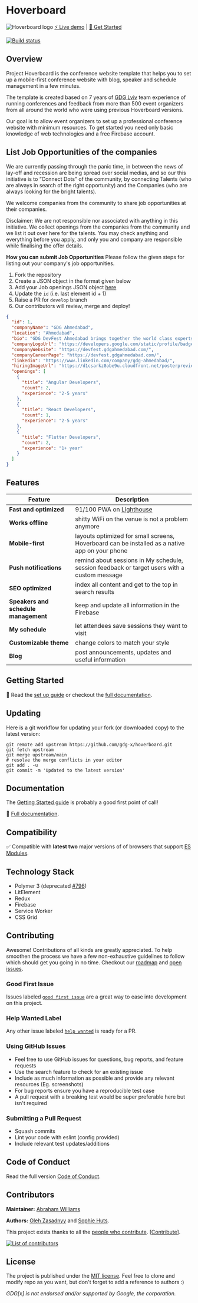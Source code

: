 # Hoverboard

![Hoverboard logo](https://user-images.githubusercontent.com/2954281/42683571-55ba6be6-8696-11e8-8ff7-e9acd0db63e8.png)
[⚡ Live demo](https://hoverboard-master.web.app) | [🚀 Get Started](#getting-started)

[![Build status](https://github.com/gdg-x/hoverboard/actions/workflows/main.yaml/badge.svg)](https://github.com/gdg-x/hoverboard/actions/workflows/main.yaml)

## Overview

Project Hoverboard is the conference website template that helps you to set up a mobile-first conference website with blog, speaker and schedule management in a few minutes.

The template is created based on 7 years of [GDG Lviv](https://www.meetup.com/GDG-Lviv/) team experience of running conferences and feedback from more than 500 event organizers from all around the world who were using previous Hoverboard versions.

Our goal is to allow event organizers to set up a professional conference website with minimum resources. To get started you need only basic knowledge of web technologies and a free Firebase account.

## List Job Opportunities of the companies
We are currently passing through the panic time, in between the news of lay-off and recession are being spread over social medias, and so our this initiative is to “Connect Dots” of the community, by connecting Talents (who are always in search of the right opportunity) and the Companies (who are always looking for the bright talents).

We welcome companies from the community to share job opportunities at their companies.

Disclaimer: We are not responsible nor associated with anything in this initiative. We collect openings from the companies from the community and we list it out over here for the talents. You may check anything and everything before you apply, and only you and company are responsible while finalising the offer details.

**How you can submit Job Opportunities**
Please follow the given steps for listing out your company's job opportunities.

1. Fork the repository
2. Create a JSON object in the format given below
3. Add your Job openings JSON object [here](/public/data/job-openings-data.json)
3. Update the `id` (i.e. last element id + 1)
4. Raise a PR for `develop` branch
5. Our contributors will review, merge and deploy!

```json
{
  "id": 1,
  "companyName": "GDG Ahmedabad",
  "location": "Ahmedabad",
  "bio": "GDG DevFest Ahmedabad brings together the world class experts in Android, Web and Cloud technologies to Ahmedabad for sessions, workshops and showcases.",
  "companyLogoUrl": "https://developers.google.com/static/profile/badges/events/community/devfest/2022/discover/badge.svg",
  "companyWebsite": "https://devfest.gdgahmedabad.com/",
  "companyCareerPage": "https://devfest.gdgahmedabad.com/",
  "linkedin": "https://www.linkedin.com/company/gdg-ahmedabad/",
  "hiringImageUrl": "https://d1csarkz8obe9u.cloudfront.net/posterpreviews/we-are-hiring-postcard-design-template-9d69ace4777878ef63cd65ffcdda1af3_screen.jpg",
  "openings": [
    {
      "title": "Angular Developers",
      "count": 2,
      "experience": "2-5 years"
    },
    {
      "title": "React Developers",
      "count": 1,
      "experience": "2-5 years"
    },
    {
      "title": "Flutter Developers",
      "count": 2,
      "experience": "1+ year"
    }
  ]
}
```

## Features

| Feature                              | Description                                                                                                                  |
| ------------------------------------ | ---------------------------------------------------------------------------------------------------------------------------- |
| **Fast and optimized**               | 91/100 PWA on [Lighthouse](https://www.webpagetest.org/lighthouse.php?test=180111_1P_027a041bc5102982f074014807320a86&run=3) |
| **Works offline**                    | shitty WiFi on the venue is not a problem anymore                                                                            |
| **Mobile-first**                     | layouts optimized for small screens, Hoverboard can be installed as a native app on your phone                               |
| **Push notifications**               | remind about sessions in My schedule, session feedback or target users with a custom message                                 |
| **SEO optimized**                    | index all content and get to the top in search results                                                                       |
| **Speakers and schedule management** | keep and update all information in the Firebase                                                                              |
| **My schedule**                      | let attendees save sessions they want to visit                                                                               |
| **Customizable theme**               | change colors to match your style                                                                                            |
| **Blog**                             | post announcements, updates and useful information                                                                           |

## Getting Started

🌛 Read the [set up guide](/docs/tutorials/00-set-up.md) or checkout the [full documentation](/docs/).

## Updating

Here is a git workflow for updating your fork (or downloaded copy) to the latest version:

```console
git remote add upstream https://github.com/gdg-x/hoverboard.git
git fetch upstream
git merge upstream/main
# resolve the merge conflicts in your editor
git add . -u
git commit -m 'Updated to the latest version'
```

## Documentation

The [Getting Started guide](#getting-started) is probably a good first point of call!

📖 [Full documentation](/docs/).

## Compatibility

✅ Compatible with **latest two** major versions of of browsers that support [ES Modules](https://developer.mozilla.org/en-US/docs/Web/JavaScript/Guide/Modules).

## Technology Stack

- Polymer 3 (deprecated [#796](https://github.com/gdg-x/hoverboard/issues/796))
- LitElement
- Redux
- Firebase
- Service Worker
- CSS Grid

## Contributing

Awesome! Contributions of all kinds are greatly appreciated. To help smoothen the process we have a few non-exhaustive guidelines to follow which should get you going in no time. Checkout our [roadmap](https://github.com/gdg-x/hoverboard/blob/main/ROADMAP.md) and [open issues](https://github.com/gdg-x/hoverboard/issues).

### Good First Issue

Issues labeled [`good first issue`](https://github.com/gdg-x/hoverboard/labels/good%20first%20issue) are a great way to ease into development on this project.

### Help Wanted Label

Any other issue labeled [`help wanted`](https://github.com/gdg-x/hoverboard/labels/help%20wanted) is ready for a PR.

### Using GitHub Issues

- Feel free to use GitHub issues for questions, bug reports, and feature requests
- Use the search feature to check for an existing issue
- Include as much information as possible and provide any relevant resources (Eg. screenshots)
- For bug reports ensure you have a reproducible test case
- A pull request with a breaking test would be super preferable here but isn't required

### Submitting a Pull Request

- Squash commits
- Lint your code with eslint (config provided)
- Include relevant test updates/additions

## Code of Conduct

Read the full version [Code of Conduct](/.github/CODE_OF_CONDUCT.md).

## Contributors

**Maintainer:** [Abraham Williams](https://github.com/abraham)

**Authors:** [Oleh Zasadnyy](https://github.com/ozasadnyy) and [Sophie Huts](https://github.com/sophieH29).

This project exists thanks to all the [people who contribute](https://github.com/gdg-x/hoverboard/graphs/contributors). [[Contribute](/.github/CONTRIBUTING.md)].

[![List of contributors](https://opencollective.com/hoverboard/contributors.svg?width=890)](https://github.com/gdg-x/hoverboard/graphs/contributors)

## License

The project is published under the [MIT license](/LICENSE.md).
Feel free to clone and modify repo as you want, but don't forget to add a reference to authors :)

_GDG[x] is not endorsed and/or supported by Google, the corporation._
